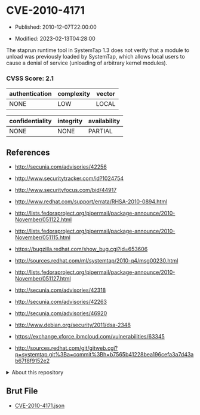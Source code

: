 # CVE-2010-4171

- Published: 2010-12-07T22:00:00

- Modified: 2023-02-13T04:28:00

The staprun runtime tool in SystemTap 1.3 does not verify that a module to unload was previously loaded by SystemTap, which allows local users to cause a denial of service (unloading of arbitrary kernel modules).

### CVSS Score: **2.1**

| authentication | complexity | vector |
| --- | --- | --- |
| NONE | LOW | LOCAL |

| confidentiality | integrity | availability |
| --- | --- | --- |
| NONE | NONE | PARTIAL |

## References

* http://secunia.com/advisories/42256

* http://www.securitytracker.com/id?1024754

* http://www.securityfocus.com/bid/44917

* http://www.redhat.com/support/errata/RHSA-2010-0894.html

* http://lists.fedoraproject.org/pipermail/package-announce/2010-November/051122.html

* http://lists.fedoraproject.org/pipermail/package-announce/2010-November/051115.html

* https://bugzilla.redhat.com/show_bug.cgi?id=653606

* http://sources.redhat.com/ml/systemtap/2010-q4/msg00230.html

* http://lists.fedoraproject.org/pipermail/package-announce/2010-November/051127.html

* http://secunia.com/advisories/42318

* http://secunia.com/advisories/42263

* http://secunia.com/advisories/46920

* http://www.debian.org/security/2011/dsa-2348

* https://exchange.xforce.ibmcloud.com/vulnerabilities/63345

* http://sources.redhat.com/git/gitweb.cgi?p=systemtap.git%3Ba=commit%3Bh=b7565b41228bea196cefa3a7d43ab67f8f9152e2

<details>
<summary>About this repository</summary> 

  This repository is part of the project [Live Hack CVE](https://github.com/Live-Hack-CVE). Main website can be found [www.live-hack.org](https://www.live-hack.org) 
  
  Made by [Sn0wAlice](https://github.com/Sn0wAlice) for the people that care about security and need to have a feed of the latest CVEs. Hope you enjoy it, don't forget to star the repo and follow me on [Twitter](https://twitter.com/Sn0wAlice) and [Github](https://github.com/Sn0wAlice). And that is my [personnal website](https://www.alice-snow.me/)

  - [Home Page](https://github.com/Live-Hack-CVE)
  - [Framework](https://github.com/Live-Hack-CVE/cve-framework)
  - [CVE database](https://github.com/Live-Hack-CVE/full_database)
  - [Changelog](https://github.com/Live-Hack-CVE/Changelog)
</details>

## Brut File

* [CVE-2010-4171.json](https://raw.githubusercontent.com/Live-Hack-CVE/full_database/main/cves/2010/CVE-2010-4171.json)

